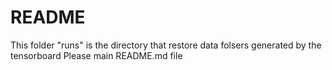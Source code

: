 README
===

This folder "runs" is the directory that restore data folsers generated by the tensorboard 
Please main README.md file